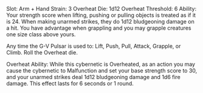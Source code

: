 Slot: Arm + Hand
Strain: 3
Overheat Die: 1d12
Overheat Threshold: 6
Ability: Your strength score when lifting, pushing or pulling objects is treated as if it is 24. When making unarmed strikes, they do 1d12 bludgeoning damage on a hit. You have advantage when grappling and you may grapple creatures one size class above yours. 

Any time the G-V Pulsar is used to: Lift, Push, Pull, Attack, Grapple, or Climb. Roll the Overheat die. 

Overheat Ability: While this cybernetic is Overheated, as an action you may cause the cybernetic to Malfunction and set your base strength score to 30, and your unarmed strikes deal 1d12 bludgeoning damage and 1d6 fire damage. This effect lasts for 6 seconds or 1 round. 